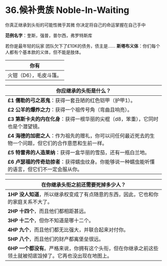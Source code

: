 # 36.候补贵族 Noble-In-Waiting
你真正继承到头衔的可能性微乎其微
你决定将自己的命运掌握在自己手中

**范例名字**：奎斯，强普，普尔西，弗罗特斯库

若你是最年轻的玩家
团队欠下了£10K的债务，债主是……
**斯塔布义体**：你们每个人都有个基本款的义体，但不能是肢体。

| 你有                 |
| ------------------------ |
| 火钳（D6），毛皮斗篷。 |

| 你应继承的头衔是什么？                 |
| ------------------------ |
| **£1** **儒勒的弓之恶鬼**：获得一套丑陋的红色铠甲（护甲1）。 |
| **£2** **公羊的爆炸之力**：获得一个祖传号角（弯曲且响亮）。         |
| **£3** **第斯卡夫的内在化身**：获得一根华丽的尖棍（d8，笨重），它同时也是个潜望镜。         |
| **£4** **海德的加密之人**：作为祖先的赠礼，你可以问任何最近死去的生物一个问题，但它们的合作意愿和生前一样。         |
| **£5** **特雷弗的人造莱纳**：获得一盒华丽的雪茄，还有一瓶白兰地。  |
| **£6** **卢瑟福的传奇劫掠者**：获得蠕虫纹身。你能够说一种蠕虫能听懂的语言，但它们不一定会服从你。   |

| 在你继承头衔之前还需要死掉多少人？                 |
| ------------------------ |
| **1HP** **没人知道**，所以继承权变成了有点随意的东西，因此，它也和你的家庭关系不大了。 |
| **2HP** **十四个**，而且他们都相距甚远。       |
| **3HP** **十二个**，但你不知道是哪十二个。        |
| **4HP** **九个**，而且他们都无比强大，并联合起来对付你。         |
| **5HP** **八个**，而且他们的财产都离堡垒很远。   |
| **6HP** **一个都没有**。严格来说，你拥有这个头衔，但在你继承之前这些领土就被彻底毁掉了。它再也没出现在地图上。 |
